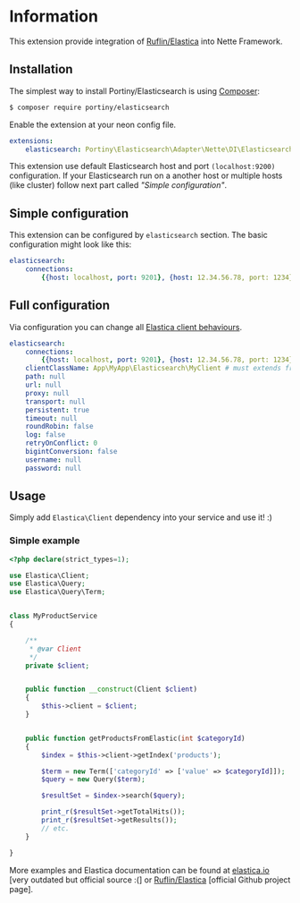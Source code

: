 # Information

This extension provide integration of [Ruflin/Elastica](https://github.com/ruflin/Elastica) into Nette Framework.


## Installation

The simplest way to install Portiny/Elasticsearch is using  [Composer](http://getcomposer.org/):

```sh
$ composer require portiny/elasticsearch
```

Enable the extension at your neon config file.

```yml
extensions:
    elasticsearch: Portiny\Elasticsearch\Adapter\Nette\DI\ElasticsearchExtension
```

This extension use default Elasticsearch host and port `(localhost:9200)` configuration. If your Elasticsearch run on a another host or multiple hosts (like cluster) follow next part called *"Simple configuration"*.

## Simple configuration

This extension can be configured by `elasticsearch` section. The basic configuration might look like this:

```yml
elasticsearch:
    connections:
        {{host: localhost, port: 9201}, {host: 12.34.56.78, port: 1234}} # multiple hosts
```


## Full configuration

Via configuration you can change all [Elastica client behaviours](https://github.com/ruflin/Elastica/blob/master/lib/Elastica/Client.php#L31).

```yml
elasticsearch:
    connections:
        {{host: localhost, port: 9201}, {host: 12.34.56.78, port: 1234}} # multiple hosts
    clientClassName: App\MyApp\Elasticsearch\MyClient # must extends from \Elastica\Client
    path: null
    url: null
    proxy: null
    transport: null
    persistent: true
    timeout: null
    roundRobin: false
    log: false
    retryOnConflict: 0
    bigintConversion: false
    username: null
    password: null
```

## Usage

Simply add `Elastica\Client` dependency into your service and use it! :)

### Simple example

```php
<?php declare(strict_types=1);

use Elastica\Client;
use Elastica\Query;
use Elastica\Query\Term;


class MyProductService
{

	/**
	 * @var Client
	 */
	private $client;


	public function __construct(Client $client)
	{
		$this->client = $client;
	}


	public function getProductsFromElastic(int $categoryId)
	{
		$index = $this->client->getIndex('products');

		$term = new Term(['categoryId' => ['value' => $categoryId]]);
		$query = new Query($term);

		$resultSet = $index->search($query);

		print_r($resultSet->getTotalHits());
		print_r($resultSet->getResults());
		// etc.
	}

}
```

More examples and Elastica documentation can be found at [elastica.io](http://elastica.io/) [very outdated but official source :(] or [Ruflin/Elastica](https://github.com/ruflin/Elastica) [official Github project page].
